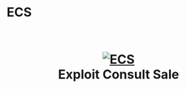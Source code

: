 # ECS

<h1 align="center">
  <br>
  <a href="https://github.com/anouarbensaad/ECS"><img src="https://i.ibb.co/hRgzk1j/ECS.png" alt="ECS"></a>
  <br>
  Exploit Consult Sale
  <br>
</h1>
